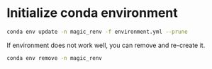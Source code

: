 

# Initialize conda environment

``` sh
conda env update -n magic_renv -f environment.yml --prune
```

If environment does not work well, you can remove and re-create it.

``` sh
conda env remove -n magic_renv
```

